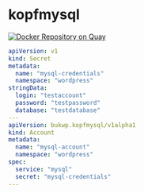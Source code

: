 # kopfmysql
[![Docker Repository on Quay](https://quay.io/repository/bukowwp/kopfmysql/status "Docker Repository on Quay")](https://quay.io/repository/bukowwp/kopfmysql)
```yaml
apiVersion: v1
kind: Secret
metadata:
  name: "mysql-credentials"
  namespace: "wordpress"
stringData:
  login: "testaccount"
  password: "testpassword"
  database: "testdatabase"
---
apiVersion: bukwp.kopfmysql/v1alpha1
kind: Account
metadata:
  name: "mysql-account"
  namespace: "wordpress"
spec:
  service: "mysql"
  secret: "mysql-credentials"
---
```
